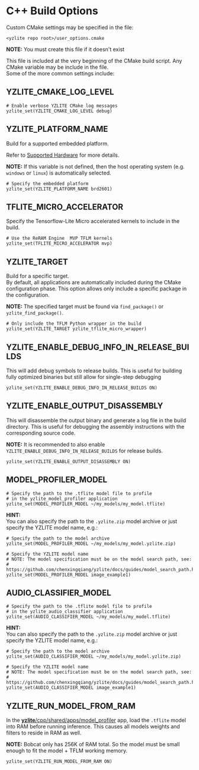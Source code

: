 # C++ Build Options

Custom CMake settings may be specified in the file:

```
<yzlite repo root>/user_options.cmake
```

__NOTE:__  You must create this file if it doesn't exist

This file is included at the very beginning of the CMake build script.
Any CMake variable may be include in the file.  
Some of the more common settings include:

## YZLITE_CMAKE_LOG_LEVEL

```
# Enable verbose YZLITE CMake log messages
yzlite_set(YZLITE_CMAKE_LOG_LEVEL debug)
```

## YZLITE_PLATFORM_NAME

Build for a supported embedded platform.

Refer to [Supported Hardware](../other/supported_hardware.md) for more details.

__NOTE:__ If this variable is not defined, then the host operating system (e.g. `windows` or `linux`) is automatically selected.

```shell
# Specify the embedded platform
yzlite_set(YZLITE_PLATFORM_NAME brd2601)
```

## TFLITE_MICRO_ACCELERATOR

Specify the Tensorflow-Lite Micro accelerated kernels to include in the build.

```shell
# Use the ReRAM Engine  MVP TFLM kernels
yzlite_set(TFLITE_MICRO_ACCELERATOR mvp)
```

## YZLITE_TARGET

Build for a specific target.  
By default, all applications are automatically included during the CMake configuration phase.
This option allows only include a specific package in the configuration.

__NOTE:__ The specified target must be found via `find_package()` or `yzlite_find_package()`.

```shell
# Only include the TFLM Python wrapper in the build
yzlite_set(YZLITE_TARGET yzlite_tflite_micro_wrapper)
```

## YZLITE_ENABLE_DEBUG_INFO_IN_RELEASE_BUILDS

This will add debug symbols to release builds.
This is useful for building fully optimized binaries but still allow for single-step debugging

```shell
yzlite_set(YZLITE_ENABLE_DEBUG_INFO_IN_RELEASE_BUILDS ON)
```

## YZLITE_ENABLE_OUTPUT_DISASSEMBLY

This will disassemble the output binary and generate a log file in the build directory.
This is useful for debugging the assembly instructions with the corresponding source code.

__NOTE:__ It is recommended to also enable `YZLITE_ENABLE_DEBUG_INFO_IN_RELEASE_BUILDS` for release builds.

```shell
yzlite_set(YZLITE_ENABLE_OUTPUT_DISASSEMBLY ON)
```

## MODEL_PROFILER_MODEL

```shell
# Specify the path to the .tflite model file to profile
# in the yzlite_model_profiler application
yzlite_set(MODEL_PROFILER_MODEL ~/my_models/my_model.tflite)
```

__HINT:__  
You can also specify the path to the `.yzlite.zip` model archive or just specify the YZLITE model name, e.g.:

```shell
# Specify the path to the model archive
yzlite_set(MODEL_PROFILER_MODEL ~/my_models/my_model.yzlite.zip)

# Specify the YZLITE model name
# NOTE: The model specification must be on the model search path, see:
#       https://github.com/chenxingqiang/yzlite/docs/guides/model_search_path.html
yzlite_set(MODEL_PROFILER_MODEL image_example1)
```

## AUDIO_CLASSIFIER_MODEL

```
# Specify the path to the .tflite model file to profile
# in the yzlite_audio_classifier application
yzlite_set(AUDIO_CLASSIFIER_MODEL ~/my_models/my_model.tflite)
```

__HINT:__  
You can also specify the path to the `.yzlite.zip` model archive or just specify the YZLITE model name, e.g.:

```shell
# Specify the path to the model archive
yzlite_set(AUDIO_CLASSIFIER_MODEL ~/my_models/my_model.yzlite.zip)

# Specify the YZLITE model name
# NOTE: The model specification must be on the model search path, see:
#       https://github.com/chenxingqiang/yzlite/docs/guides/model_search_path.html
yzlite_set(AUDIO_CLASSIFIER_MODEL image_example1)
```

## YZLITE_RUN_MODEL_FROM_RAM

In the [__yzlite__/cpp/shared/apps/model_profiler](../../cpp/shared/apps/model_profiler) app, load the `.tflite` model into RAM before
running inference. This causes all models weights and filters to
reside in RAM as well.

__NOTE:__ Bobcat only has 256K of RAM total. So the model
must be small enough to fit the model + TFLM working memory.

```shell
yzlite_set(YZLITE_RUN_MODEL_FROM_RAM ON)
```
